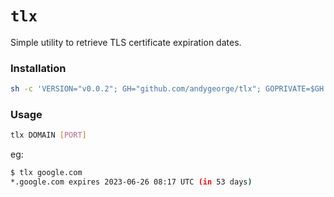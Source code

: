 # `tlx`

Simple utility to retrieve TLS certificate expiration dates.

### Installation

```sh
sh -c 'VERSION="v0.0.2"; GH="github.com/andygeorge/tlx"; GOPRIVATE=$GH go install -v $GH@$VERSION'
```

### Usage

```sh
tlx DOMAIN [PORT]
```

eg:

```sh
$ tlx google.com
*.google.com expires 2023-06-26 08:17 UTC (in 53 days)
```
